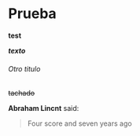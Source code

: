 # Prueba

**test**

***texto***

###### Otro titulo

~~tachado~~





**Abraham Lincnt** said:

> Four score and seven years ago
